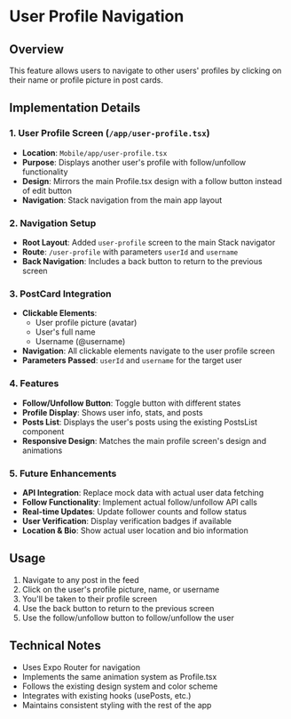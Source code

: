 # User Profile Navigation

## Overview
This feature allows users to navigate to other users' profiles by clicking on their name or profile picture in post cards.

## Implementation Details

### 1. User Profile Screen (`/app/user-profile.tsx`)
- **Location**: `Mobile/app/user-profile.tsx`
- **Purpose**: Displays another user's profile with follow/unfollow functionality
- **Design**: Mirrors the main Profile.tsx design with a follow button instead of edit button
- **Navigation**: Stack navigation from the main app layout

### 2. Navigation Setup
- **Root Layout**: Added `user-profile` screen to the main Stack navigator
- **Route**: `/user-profile` with parameters `userId` and `username`
- **Back Navigation**: Includes a back button to return to the previous screen

### 3. PostCard Integration
- **Clickable Elements**: 
  - User profile picture (avatar)
  - User's full name
  - Username (@username)
- **Navigation**: All clickable elements navigate to the user profile screen
- **Parameters Passed**: `userId` and `username` for the target user

### 4. Features
- **Follow/Unfollow Button**: Toggle button with different states
- **Profile Display**: Shows user info, stats, and posts
- **Posts List**: Displays the user's posts using the existing PostsList component
- **Responsive Design**: Matches the main profile screen's design and animations

### 5. Future Enhancements
- **API Integration**: Replace mock data with actual user data fetching
- **Follow Functionality**: Implement actual follow/unfollow API calls
- **Real-time Updates**: Update follower counts and follow status
- **User Verification**: Display verification badges if available
- **Location & Bio**: Show actual user location and bio information

## Usage
1. Navigate to any post in the feed
2. Click on the user's profile picture, name, or username
3. You'll be taken to their profile screen
4. Use the back button to return to the previous screen
5. Use the follow/unfollow button to follow/unfollow the user

## Technical Notes
- Uses Expo Router for navigation
- Implements the same animation system as Profile.tsx
- Follows the existing design system and color scheme
- Integrates with existing hooks (usePosts, etc.)
- Maintains consistent styling with the rest of the app

